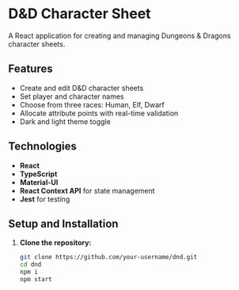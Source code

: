 # D&D Character Sheet

A React application for creating and managing Dungeons & Dragons character sheets.

## Features

- Create and edit D&D character sheets
- Set player and character names
- Choose from three races: Human, Elf, Dwarf
- Allocate attribute points with real-time validation
- Dark and light theme toggle

## Technologies

- **React**
- **TypeScript**
- **Material-UI**
- **React Context API** for state management
- **Jest** for testing

## Setup and Installation

1. **Clone the repository:**
   ```bash
   git clone https://github.com/your-username/dnd.git
   cd dnd
   npm i
   npm start
   ```

